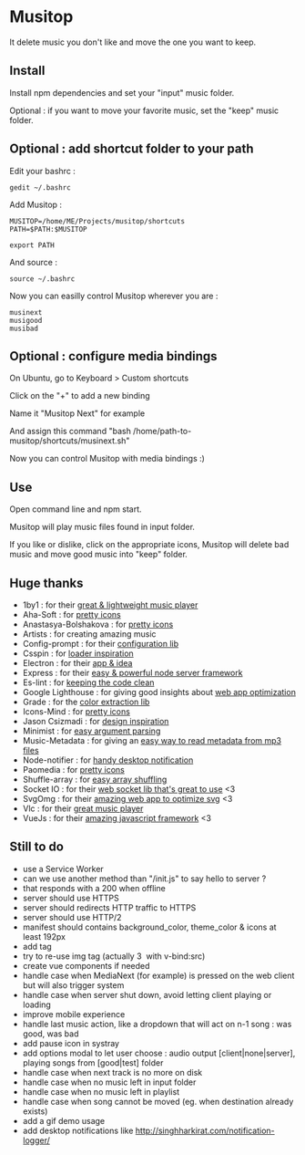 # Musitop

It delete music you don't like and move the one you want to keep.


## Install

Install npm dependencies and set your "input" music folder.

Optional : if you want to move your favorite music, set the "keep" music folder.


## Optional : add shortcut folder to your path

Edit your bashrc :
```
gedit ~/.bashrc
```
Add Musitop :
```
MUSITOP=/home/ME/Projects/musitop/shortcuts
PATH=$PATH:$MUSITOP

export PATH
```
And source :
```
source ~/.bashrc
```
Now you can easilly control Musitop wherever you are :
```
musinext
musigood
musibad
```

## Optional : configure media bindings

On Ubuntu, go to Keyboard > Custom shortcuts

Click on the "+" to add a new binding

Name it "Musitop Next" for example

And assign this command "bash /home/path-to-musitop/shortcuts/musinext.sh"

Now you can control Musitop with media bindings :)

## Use

Open command line and npm start.

Musitop will play music files found in input folder.

If you like or dislike, click on the appropriate icons, Musitop will delete bad music and move good music into "keep" folder.


## Huge thanks

* 1by1 : for their [great & lightweight music player](http://mpesch3.de1.cc/1by1.html)
* Aha-Soft : for [pretty icons](https://www.iconfinder.com/aha-soft)
* Anastasya-Bolshakova : for [pretty icons](https://www.iconfinder.com/nastu_bol)
* Artists : for creating amazing music
* Config-prompt : for their [configuration lib](https://github.com/ironSource/node-config-prompt)
* Csspin : for [loader inspiration](https://github.com/webkul/csspin)
* Electron : for their [app & idea](http://electron.atom.io/)
* Express : for their [easy & powerful node server framework](http://expressjs.com/)
* Es-lint : for [keeping the code clean](http://eslint.org/)
* Google Lighthouse : for giving good insights about [web app optimization](https://developers.google.com/web/tools/lighthouse/)
* Grade : for the [color extraction lib](https://github.com/benhowdle89/grade)
* Icons-Mind : for [pretty icons](https://www.iconfinder.com/iconsmind)
* Jason Csizmadi : for [design inspiration](https://dribbble.com/shots/1012466-Tyco-Music-player)
* Minimist : for [easy argument parsing](https://github.com/substack/minimist)
* Music-Metadata : for giving an [easy way to read metadata from mp3 files](https://github.com/leetreveil/musicmetadata)
* Node-notifier : for [handy desktop notification](https://github.com/mikaelbr/node-notifier)
* Paomedia : for [pretty icons](https://www.iconfinder.com/paomedia)
* Shuffle-array : for [easy array shuffling](https://github.com/pazguille/shuffle-array)
* Socket IO : for their [web socket lib that's great to use](http://socket.io/) <3
* SvgOmg : for their [amazing web app to optimize svg](https://jakearchibald.github.io/svgomg/) <3
* Vlc : for their [great music player](http://www.videolan.org/vlc/)
* VueJs : for their [amazing javascript framework](https://vuejs.org/) <3


## Still to do

* use a Service Worker
* can we use another method than "/init.js" to say hello to server ?
* that responds with a 200 when offline
* server should use HTTPS
* server should redirects HTTP traffic to HTTPS
* server should use HTTP/2
* manifest should contains background_color, theme_color & icons at least 192px
* add <meta name="theme-color"> tag
* try to re-use img tag (actually 3 <img> with v-bind:src)
* create vue components if needed
* handle case when MediaNext (for example) is pressed on the web client but will also trigger system
* handle case when server shut down, avoid letting client playing or loading
* improve mobile experience
* handle last music action, like a dropdown that will act on n-1 song : was good, was bad
* add pause icon in systray
* add options modal to let user choose : audio output [client|none|server], playing songs from [good|test] folder
* handle case when next track is no more on disk
* handle case when no music left in input folder
* handle case when no music left in playlist
* handle case when song cannot be moved (eg. when destination already exists)
* add a gif demo usage
* add desktop notifications like http://singhharkirat.com/notification-logger/
